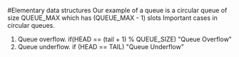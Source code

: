 #Elementary data structures
Our example of a queue is a circular queue of size QUEUE_MAX which
has (QUEUE_MAX - 1) slots
Important cases in circular queues.
1. Queue overflow.
   if(HEAD == (tail + 1) % QUEUE_SIZE)
   	   "Queue Overflow"
2. Queue underflow.
   if (HEAD == TAIL)
      "Queue Underflow"